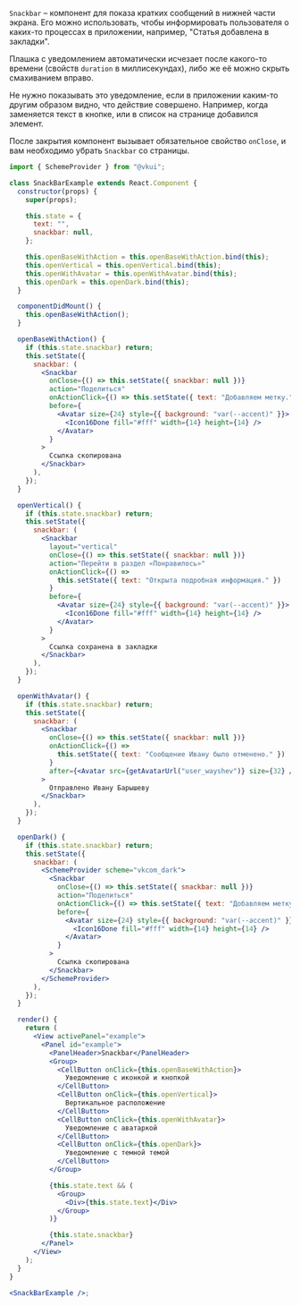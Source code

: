 `Snackbar` – компонент для показа кратких сообщений в нижней части экрана. Его можно использовать, чтобы информировать пользователя о каких-то процессах в приложении, например, "Статья добавлена в закладки".

Плашка с уведомлением автоматически исчезает после какого-то времени (свойств `duration` в миллисекундах), либо же её можно скрыть смахиванием вправо.

Не нужно показывать это уведомление, если в приложении каким-то другим образом видно, что действие совершено. Например, когда заменяется текст в кнопке, или в список на странице добавился элемент.

После закрытия компонент вызывает обязательное свойство `onClose`, и вам необходимо убрать `Snackbar` со страницы.

```jsx
import { SchemeProvider } from "@vkui";

class SnackBarExample extends React.Component {
  constructor(props) {
    super(props);

    this.state = {
      text: "",
      snackbar: null,
    };

    this.openBaseWithAction = this.openBaseWithAction.bind(this);
    this.openVertical = this.openVertical.bind(this);
    this.openWithAvatar = this.openWithAvatar.bind(this);
    this.openDark = this.openDark.bind(this);
  }

  componentDidMount() {
    this.openBaseWithAction();
  }

  openBaseWithAction() {
    if (this.state.snackbar) return;
    this.setState({
      snackbar: (
        <Snackbar
          onClose={() => this.setState({ snackbar: null })}
          action="Поделиться"
          onActionClick={() => this.setState({ text: "Добавляем метку." })}
          before={
            <Avatar size={24} style={{ background: "var(--accent)" }}>
              <Icon16Done fill="#fff" width={14} height={14} />
            </Avatar>
          }
        >
          Ссылка скопирована
        </Snackbar>
      ),
    });
  }

  openVertical() {
    if (this.state.snackbar) return;
    this.setState({
      snackbar: (
        <Snackbar
          layout="vertical"
          onClose={() => this.setState({ snackbar: null })}
          action="Перейти в раздел «Понравилось»"
          onActionClick={() =>
            this.setState({ text: "Открыта подробная информация." })
          }
          before={
            <Avatar size={24} style={{ background: "var(--accent)" }}>
              <Icon16Done fill="#fff" width={14} height={14} />
            </Avatar>
          }
        >
          Ссылка сохранена в закладки
        </Snackbar>
      ),
    });
  }

  openWithAvatar() {
    if (this.state.snackbar) return;
    this.setState({
      snackbar: (
        <Snackbar
          onClose={() => this.setState({ snackbar: null })}
          onActionClick={() =>
            this.setState({ text: "Сообщение Ивану было отменено." })
          }
          after={<Avatar src={getAvatarUrl("user_wayshev")} size={32} />}
        >
          Отправлено Ивану Барышеву
        </Snackbar>
      ),
    });
  }

  openDark() {
    if (this.state.snackbar) return;
    this.setState({
      snackbar: (
        <SchemeProvider scheme="vkcom_dark">
          <Snackbar
            onClose={() => this.setState({ snackbar: null })}
            action="Поделиться"
            onActionClick={() => this.setState({ text: "Добавляем метку." })}
            before={
              <Avatar size={24} style={{ background: "var(--accent)" }}>
                <Icon16Done fill="#fff" width={14} height={14} />
              </Avatar>
            }
          >
            Ссылка скопирована
          </Snackbar>
        </SchemeProvider>
      ),
    });
  }

  render() {
    return (
      <View activePanel="example">
        <Panel id="example">
          <PanelHeader>Snackbar</PanelHeader>
          <Group>
            <CellButton onClick={this.openBaseWithAction}>
              Уведомление с иконкой и кнопкой
            </CellButton>
            <CellButton onClick={this.openVertical}>
              Вертикальное расположение
            </CellButton>
            <CellButton onClick={this.openWithAvatar}>
              Уведомление с аватаркой
            </CellButton>
            <CellButton onClick={this.openDark}>
              Уведомление с темной темой
            </CellButton>
          </Group>

          {this.state.text && (
            <Group>
              <Div>{this.state.text}</Div>
            </Group>
          )}

          {this.state.snackbar}
        </Panel>
      </View>
    );
  }
}

<SnackBarExample />;
```
